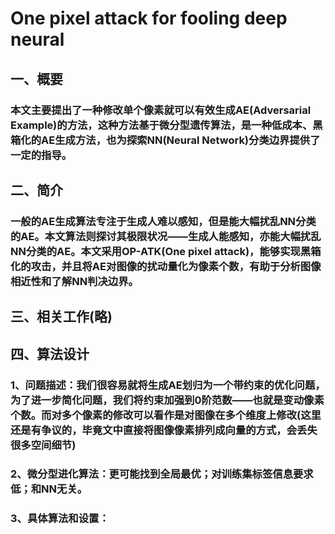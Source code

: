 # One pixel attack for fooling deep neural

## 一、概要

### 本文主要提出了一种修改单个像素就可以有效生成AE(Adversarial Example)的方法，这种方法基于微分型遗传算法，是一种低成本、黑箱化的AE生成方法，也为探索NN(Neural Network)分类边界提供了一定的指导。

## 二、简介

### 一般的AE生成算法专注于生成人难以感知，但是能大幅扰乱NN分类的AE。本文算法则探讨其极限状况——生成人能感知，亦能大幅扰乱NN分类的AE。本文采用OP-ATK(One pixel attack)，能够实现黑箱化的攻击，并且将AE对图像的扰动量化为像素个数，有助于分析图像相近性和了解NN判决边界。

## 三、相关工作(略)

## 四、算法设计

### 1、问题描述：我们很容易就将生成AE划归为一个带约束的优化问题，为了进一步简化问题，我们将约束加强到0阶范数——也就是变动像素个数。而对多个像素的修改可以看作是对图像在多个维度上修改(这里还是有争议的，毕竟文中直接将图像像素排列成向量的方式，会丢失很多空间细节)

### 2、微分型进化算法：更可能找到全局最优；对训练集标签信息要求低；和NN无关。

### 3、具体算法和设置：
